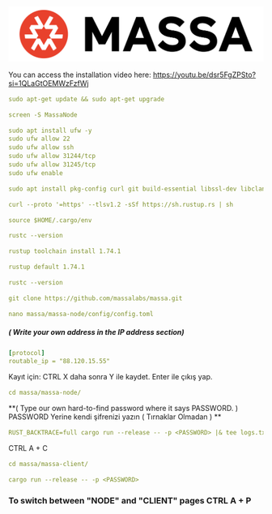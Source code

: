 ![](https://github.com/ErkanDERELI/MassaLabs_Node_Setup/blob/main/Massa_TransBG_Red_Black.png)


You can access the installation video here: https://youtu.be/dsr5FgZPSto?si=1QLaGtOEMWzFzfWj



```yaml
sudo apt-get update && sudo apt-get upgrade
```

```yaml
screen -S MassaNode
```


```yaml
sudo apt install ufw -y
sudo ufw allow 22
sudo ufw allow ssh
sudo ufw allow 31244/tcp
sudo ufw allow 31245/tcp 
sudo ufw enable 
```
```yaml
sudo apt install pkg-config curl git build-essential libssl-dev libclang-dev cmake
```

```yaml
curl --proto '=https' --tlsv1.2 -sSf https://sh.rustup.rs | sh
```

```yaml
source $HOME/.cargo/env
```

```yaml
rustc --version
```

```yaml
rustup toolchain install 1.74.1
```

```yaml
rustup default 1.74.1
```

```yaml
rustc --version
```

```yaml
git clone https://github.com/massalabs/massa.git
```

```yaml
nano massa/massa-node/config/config.toml
```
##### ( Write your own address in the IP address section)

```yaml
[protocol]
routable_ip = "88.120.15.55" 
```

Kayıt için: CTRL X   daha sonra Y ile kaydet. Enter ile çıkış yap.


```yaml
cd massa/massa-node/
```

**( Type our own hard-to-find password where it says PASSWORD. ) PASSWORD Yerine kendi şifrenizi yazın ( Tırnaklar Olmadan ) **

```yaml
RUST_BACKTRACE=full cargo run --release -- -p <PASSWORD> |& tee logs.txt
```




CTRL A + C  

```yaml
cd massa/massa-client/
```

```yaml
cargo run --release -- -p <PASSWORD>
```

### To switch between "NODE" and "CLIENT" pages   CTRL A + P 

